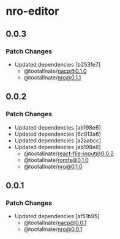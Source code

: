 # nro-editor

## 0.0.3

### Patch Changes

- Updated dependencies [b253fe7]
  - @tootallnate/nacp@0.1.0
  - @tootallnate/nro@0.1.1

## 0.0.2

### Patch Changes

- Updated dependencies [ab198e6]
- Updated dependencies [6c913a6]
- Updated dependencies [a2aabcc]
- Updated dependencies [ab198e6]
  - @tootallnate/react-file-input@0.0.2
  - @tootallnate/romfs@0.1.0
  - @tootallnate/nro@0.1.0

## 0.0.1

### Patch Changes

- Updated dependencies [af51b95]
  - @tootallnate/nacp@0.0.1
  - @tootallnate/nro@0.0.1

